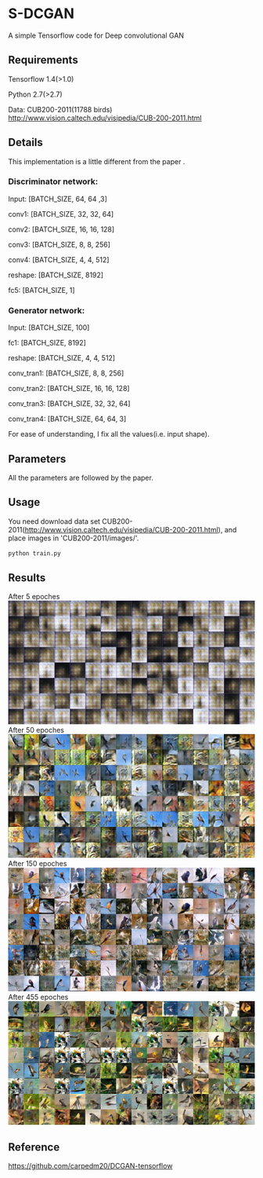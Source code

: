 # S-DCGAN
A simple Tensorflow code for Deep convolutional GAN
## Requirements
Tensorflow 1.4(>1.0)

Python 2.7(>2.7)

Data: CUB200-2011(11788 birds) http://www.vision.caltech.edu/visipedia/CUB-200-2011.html

## Details
This implementation is a little different from the paper <UNSUPERVISED REPRESENTATION LEARNING WITH DEEP CONVOLUTIONAL GENERATIVE ADVERSARIAL NETWORKS>. 

### Discriminator network:

   Input: [BATCH_SIZE, 64, 64 ,3]
   
   conv1: [BATCH_SIZE, 32, 32, 64]
   
   conv2: [BATCH_SIZE, 16, 16, 128]
   
   conv3: [BATCH_SIZE, 8, 8, 256]
   
   conv4: [BATCH_SIZE, 4, 4, 512]
   
   reshape: [BATCH_SIZE, 8192]
   
   fc5: [BATCH_SIZE, 1]   

### Generator network:

   Input: [BATCH_SIZE, 100]
   
   fc1: [BATCH_SIZE, 8192]
   
   reshape: [BATCH_SIZE, 4, 4, 512]
   
   conv_tran1: [BATCH_SIZE, 8, 8, 256]
   
   conv_tran2: [BATCH_SIZE, 16, 16, 128]
   
   conv_tran3: [BATCH_SIZE, 32, 32, 64]
   
   conv_tran4: [BATCH_SIZE, 64, 64, 3]

For ease of understanding, I fix all the values(i.e. input shape).
## Parameters
All the parameters are followed by the paper.
## Usage
You need download data set CUB200-2011(http://www.vision.caltech.edu/visipedia/CUB-200-2011.html), and place images in 'CUB200-2011/images/'.
```Bash
python train.py
```
## Results
After 5 epoches
![](https://github.com/2012013382/S-DCGAN/blob/master/row/epoch5.jpg)
After 50 epoches
![](https://github.com/2012013382/S-DCGAN/blob/master/row/epoch51.jpg)
After 150 epoches
![](https://github.com/2012013382/S-DCGAN/blob/master/row/epoch150.jpg)
After 455 epoches
![](https://github.com/2012013382/S-DCGAN/blob/master/row/epoch455.jpg)
## Reference
https://github.com/carpedm20/DCGAN-tensorflow

